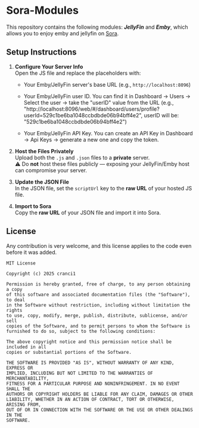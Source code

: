 # Sora-Modules

This repository contains the following modules: **_JellyFin_** and **_Emby_**, which allows you to enjoy emby and jellyfin on [Sora](https://github.com/cranci1/Sora).

## Setup Instructions

1. **Configure Your Server Info**  
   Open the JS file and replace the placeholders with:
   - Your Emby/JellyFin server's base URL (e.g., `http://localhost:8096`)
   
   - Your Emby/JellyFin user ID. You can find it in Dashboard -> Users -> Select the user -> take the "userID" value from the URL (e.g., "http://localhost:8096/web/#/dashboard/users/profile?userId=529c1be6ba1048ccbdbde06b94bff4e2", userID will be: "529c1be6ba1048ccbdbde06b94bff4e2")
   
   - Your Emby/JellyFin API Key. You can create an API Key in Dashboard -> Api Keys -> generate a new one and copy the token.

2. **Host the Files Privately**  
   Upload both the `.js` and `.json` files to a **private** server.  
   ⚠️ Do **not** host these files publicly — exposing your JellyFin/Emby host can compromise your server.

3. **Update the JSON File**  
   In the JSON file, set the `scriptUrl` key to the **raw URL** of your hosted JS file.

4. **Import to Sora**  
   Copy the **raw URL** of your JSON file and import it into Sora.

## License

Any contribution is very welcome, and this license applies to the code even before it was added.

```
MIT License

Copyright (c) 2025 cranci1

Permission is hereby granted, free of charge, to any person obtaining a copy
of this software and associated documentation files (the "Software"), to deal
in the Software without restriction, including without limitation the rights
to use, copy, modify, merge, publish, distribute, sublicense, and/or sell
copies of the Software, and to permit persons to whom the Software is
furnished to do so, subject to the following conditions:

The above copyright notice and this permission notice shall be included in all
copies or substantial portions of the Software.

THE SOFTWARE IS PROVIDED "AS IS", WITHOUT WARRANTY OF ANY KIND, EXPRESS OR
IMPLIED, INCLUDING BUT NOT LIMITED TO THE WARRANTIES OF MERCHANTABILITY,
FITNESS FOR A PARTICULAR PURPOSE AND NONINFRINGEMENT. IN NO EVENT SHALL THE
AUTHORS OR COPYRIGHT HOLDERS BE LIABLE FOR ANY CLAIM, DAMAGES OR OTHER
LIABILITY, WHETHER IN AN ACTION OF CONTRACT, TORT OR OTHERWISE, ARISING FROM,
OUT OF OR IN CONNECTION WITH THE SOFTWARE OR THE USE OR OTHER DEALINGS IN THE
SOFTWARE.
```
